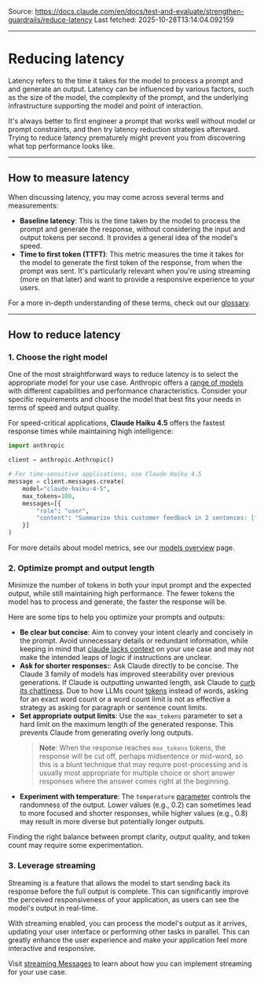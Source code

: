 Source: https://docs.claude.com/en/docs/test-and-evaluate/strengthen-guardrails/reduce-latency
Last fetched: 2025-10-28T13:14:04.092159

---

# Reducing latency

Latency refers to the time it takes for the model to process a prompt and and generate an output. Latency can be influenced by various factors, such as the size of the model, the complexity of the prompt, and the underlying infrastructure supporting the model and point of interaction.

<Note>
  It's always better to first engineer a prompt that works well without model or prompt constraints, and then try latency reduction strategies afterward. Trying to reduce latency prematurely might prevent you from discovering what top performance looks like.
</Note>

***

## How to measure latency

When discussing latency, you may come across several terms and measurements:

* **Baseline latency**: This is the time taken by the model to process the prompt and generate the response, without considering the input and output tokens per second. It provides a general idea of the model's speed.
* **Time to first token (TTFT)**: This metric measures the time it takes for the model to generate the first token of the response, from when the prompt was sent. It's particularly relevant when you're using streaming (more on that later) and want to provide a responsive experience to your users.

For a more in-depth understanding of these terms, check out our [glossary](/en/docs/about-claude/glossary).

***

## How to reduce latency

### 1. Choose the right model

One of the most straightforward ways to reduce latency is to select the appropriate model for your use case. Anthropic offers a [range of models](/en/docs/about-claude/models/overview) with different capabilities and performance characteristics. Consider your specific requirements and choose the model that best fits your needs in terms of speed and output quality.

For speed-critical applications, **Claude Haiku 4.5** offers the fastest response times while maintaining high intelligence:

```python  theme={null}
import anthropic

client = anthropic.Anthropic()

# For time-sensitive applications, use Claude Haiku 4.5
message = client.messages.create(
    model="claude-haiku-4-5",
    max_tokens=100,
    messages=[{
        "role": "user",
        "content": "Summarize this customer feedback in 2 sentences: [feedback text]"
    }]
)
```

For more details about model metrics, see our [models overview](/en/docs/about-claude/models/overview) page.

### 2. Optimize prompt and output length

Minimize the number of tokens in both your input prompt and the expected output, while still maintaining high performance. The fewer tokens the model has to process and generate, the faster the response will be.

Here are some tips to help you optimize your prompts and outputs:

* **Be clear but concise**: Aim to convey your intent clearly and concisely in the prompt. Avoid unnecessary details or redundant information, while keeping in mind that [claude lacks context](/en/docs/build-with-claude/prompt-engineering/be-clear-and-direct) on your use case and may not make the intended leaps of logic if instructions are unclear.
* **Ask for shorter responses:**: Ask Claude directly to be concise. The Claude 3 family of models has improved steerability over previous generations. If Claude is outputting unwanted length, ask Claude to [curb its chattiness](/en/docs/build-with-claude/prompt-engineering/be-clear-and-direct).
  <Tip> Due to how LLMs count [tokens](/en/docs/about-claude/glossary#tokens) instead of words, asking for an exact word count or a word count limit is not as effective a strategy as asking for paragraph or sentence count limits.</Tip>
* **Set appropriate output limits**: Use the `max_tokens` parameter to set a hard limit on the maximum length of the generated response. This prevents Claude from generating overly long outputs.
  > **Note**: When the response reaches `max_tokens` tokens, the response will be cut off, perhaps midsentence or mid-word, so this is a blunt technique that may require post-processing and is usually most appropriate for multiple choice or short answer responses where the answer comes right at the beginning.
* **Experiment with temperature**: The `temperature` [parameter](/en/api/messages) controls the randomness of the output. Lower values (e.g., 0.2) can sometimes lead to more focused and shorter responses, while higher values (e.g., 0.8) may result in more diverse but potentially longer outputs.

Finding the right balance between prompt clarity, output quality, and token count may require some experimentation.

### 3. Leverage streaming

Streaming is a feature that allows the model to start sending back its response before the full output is complete. This can significantly improve the perceived responsiveness of your application, as users can see the model's output in real-time.

With streaming enabled, you can process the model's output as it arrives, updating your user interface or performing other tasks in parallel. This can greatly enhance the user experience and make your application feel more interactive and responsive.

Visit [streaming Messages](/en/docs/build-with-claude/streaming) to learn about how you can implement streaming for your use case.